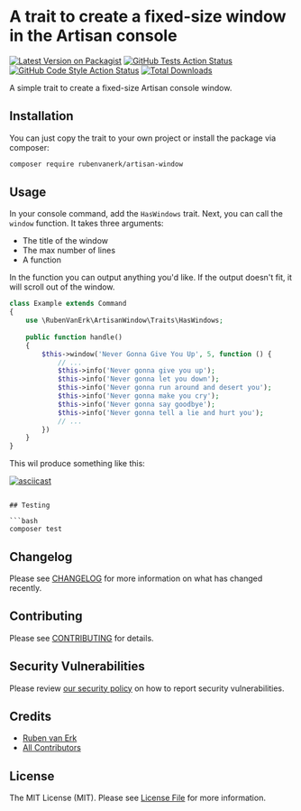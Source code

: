# A trait to create a fixed-size window in the Artisan console

[![Latest Version on Packagist](https://img.shields.io/packagist/v/rubenvanerk/artisan-window.svg?style=flat-square)](https://packagist.org/packages/rubenvanerk/artisan-window)
[![GitHub Tests Action Status](https://img.shields.io/github/actions/workflow/status/rubenvanerk/artisan-window/run-tests.yml?branch=main&label=tests&style=flat-square)](https://github.com/rubenvanerk/artisan-window/actions?query=workflow%3Arun-tests+branch%3Amain)
[![GitHub Code Style Action Status](https://img.shields.io/github/actions/workflow/status/rubenvanerk/artisan-window/fix-php-code-style-issues.yml?branch=main&label=code%20style&style=flat-square)](https://github.com/rubenvanerk/artisan-window/actions?query=workflow%3A"Fix+PHP+code+style+issues"+branch%3Amain)
[![Total Downloads](https://img.shields.io/packagist/dt/rubenvanerk/artisan-window.svg?style=flat-square)](https://packagist.org/packages/rubenvanerk/artisan-window)

A simple trait to create a fixed-size Artisan console window.

## Installation

You can just copy the trait to your own project or install the package via composer:

```bash
composer require rubenvanerk/artisan-window
```

## Usage

In your console command, add the `HasWindows` trait.
Next, you can call the `window` function. It takes three arguments:

- The title of the window
- The max number of lines
- A function

In the function you can output anything you'd like. If the output doesn't fit, it will scroll out of the window.

```php
class Example extends Command
{
    use \RubenVanErk\ArtisanWindow\Traits\HasWindows;
    
    public function handle()
    {
        $this->window('Never Gonna Give You Up', 5, function () {
            // ...
            $this->info('Never gonna give you up');
            $this->info('Never gonna let you down');
            $this->info('Never gonna run around and desert you');
            $this->info('Never gonna make you cry');
            $this->info('Never gonna say goodbye');
            $this->info('Never gonna tell a lie and hurt you');
            // ...
        })    
    }    
}
```

This wil produce something like this:

[![asciicast](https://asciinema.org/a/pgiWJS9TgVju339xnDfxOycM5.svg)](https://asciinema.org/a/pgiWJS9TgVju339xnDfxOycM5)

```

## Testing

```bash
composer test
```

## Changelog

Please see [CHANGELOG](CHANGELOG.md) for more information on what has changed recently.

## Contributing

Please see [CONTRIBUTING](CONTRIBUTING.md) for details.

## Security Vulnerabilities

Please review [our security policy](../../security/policy) on how to report security vulnerabilities.

## Credits

- [Ruben van Erk](https://github.com/rubenvanerk)
- [All Contributors](../../contributors)

## License

The MIT License (MIT). Please see [License File](LICENSE.md) for more information.
